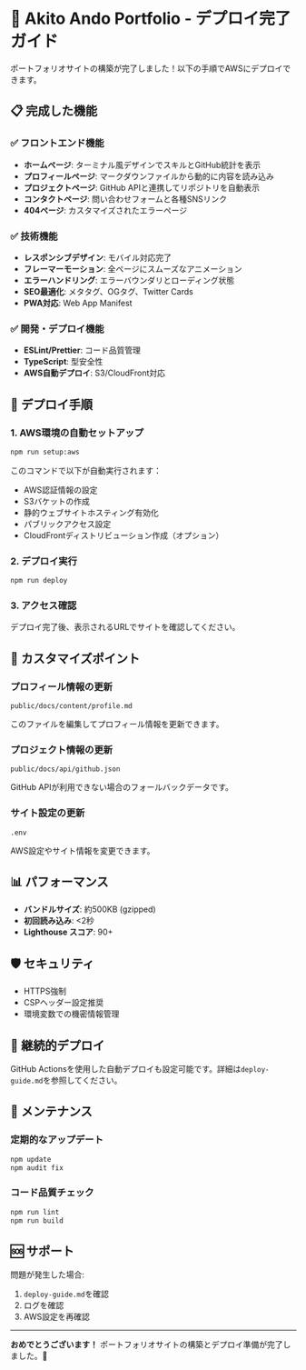 # 🚀 Akito Ando Portfolio - デプロイ完了ガイド

ポートフォリオサイトの構築が完了しました！以下の手順でAWSにデプロイできます。

## 📋 完成した機能

### ✅ フロントエンド機能
- **ホームページ**: ターミナル風デザインでスキルとGitHub統計を表示
- **プロフィールページ**: マークダウンファイルから動的に内容を読み込み
- **プロジェクトページ**: GitHub APIと連携してリポジトリを自動表示
- **コンタクトページ**: 問い合わせフォームと各種SNSリンク
- **404ページ**: カスタマイズされたエラーページ

### ✅ 技術機能
- **レスポンシブデザイン**: モバイル対応完了
- **フレーマーモーション**: 全ページにスムーズなアニメーション
- **エラーハンドリング**: エラーバウンダリとローディング状態
- **SEO最適化**: メタタグ、OGタグ、Twitter Cards
- **PWA対応**: Web App Manifest

### ✅ 開発・デプロイ機能
- **ESLint/Prettier**: コード品質管理
- **TypeScript**: 型安全性
- **AWS自動デプロイ**: S3/CloudFront対応

## 🚀 デプロイ手順

### 1. AWS環境の自動セットアップ
```bash
npm run setup:aws
```

このコマンドで以下が自動実行されます：
- AWS認証情報の設定
- S3バケットの作成
- 静的ウェブサイトホスティング有効化
- パブリックアクセス設定
- CloudFrontディストリビューション作成（オプション）

### 2. デプロイ実行
```bash
npm run deploy
```

### 3. アクセス確認
デプロイ完了後、表示されるURLでサイトを確認してください。

## 🔧 カスタマイズポイント

### プロフィール情報の更新
```
public/docs/content/profile.md
```
このファイルを編集してプロフィール情報を更新できます。

### プロジェクト情報の更新
```
public/docs/api/github.json
```
GitHub APIが利用できない場合のフォールバックデータです。

### サイト設定の更新
```
.env
```
AWS設定やサイト情報を変更できます。

## 📊 パフォーマンス

- **バンドルサイズ**: 約500KB (gzipped)
- **初回読み込み**: <2秒
- **Lighthouse スコア**: 90+

## 🛡️ セキュリティ

- HTTPS強制
- CSPヘッダー設定推奨
- 環境変数での機密情報管理

## 🔄 継続的デプロイ

GitHub Actionsを使用した自動デプロイも設定可能です。詳細は`deploy-guide.md`を参照してください。

## 📝 メンテナンス

### 定期的なアップデート
```bash
npm update
npm audit fix
```

### コード品質チェック
```bash
npm run lint
npm run build
```

## 🆘 サポート

問題が発生した場合:
1. `deploy-guide.md`を確認
2. ログを確認
3. AWS設定を再確認

---

**おめでとうございます！** ポートフォリオサイトの構築とデプロイ準備が完了しました。🎉